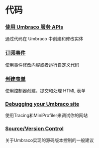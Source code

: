# 代码 #

### [使用 Umbraco 服务 APIs](Umbraco-Services/) ###
通过代码在 Umbraco 中创建和修改实体

### [订阅事件](Subscribing-To-Events/) ###
使用事件修改内容或者运行自定义代码

### [创建表单](Creating-Forms/) ###
使用控制器创建，提交和处理 HTML 表单

### [Debugging your Umbraco site](Debugging/)  ###
使用Tracing和MiniProfiler来调试你的网站

### [Source/Version Control](Source-Control/) ###
关于Umbraco实现的源码版本控制的一般建议